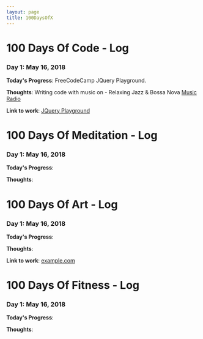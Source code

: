 ```yaml
---
layout: page
title: 100DaysOfX
---
```


# 100 Days Of Code - Log

### Day 1: May 16, 2018

**Today's Progress**: FreeCodeCamp JQuery Playground.

**Thoughts**: Writing code with music on - Relaxing Jazz & Bossa Nova [Music Radio](https://youtu.be/2ccaHpy5Ewo)

**Link to work**: [JQuery Playground](https://codepen.io/somval/pen/zjJgwJ)


# 100 Days Of Meditation - Log

### Day 1: May 16, 2018

**Today's Progress**: 

**Thoughts**: 


# 100 Days Of Art - Log

### Day 1: May 16, 2018

**Today's Progress**: 

**Thoughts**: 

**Link to work**: [example.com](http://www.example.com)


# 100 Days Of Fitness - Log

### Day 1: May 16, 2018

**Today's Progress**: 

**Thoughts**: 
